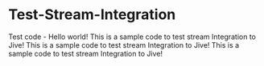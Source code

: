 # Test-Stream-Integration
Test code - Hello world!
This is a sample code to test stream Integration  to Jive!
This is a sample code to test stream Integration  to Jive!
This is a sample code to test stream Integration  to Jive!

